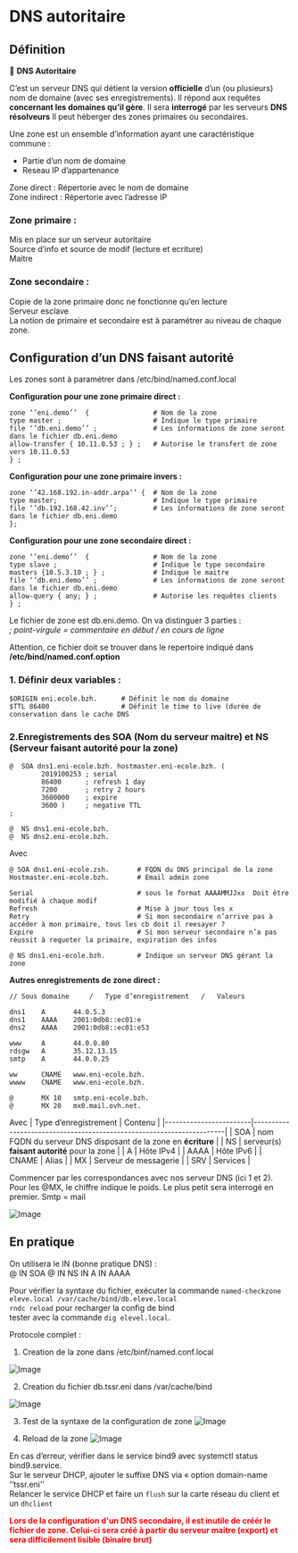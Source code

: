 # DNS autoritaire
## Définition

 🧭 **DNS Autoritaire**

C’est un serveur DNS qui détient la version **officielle** d’un (ou plusieurs) nom de domaine (avec ses enregistrements). Il répond aux requêtes **concernant les domaines qu’il gère**.
Il sera **interrogé** par les serveurs **DNS résolveurs** Il peut héberger des zones primaires ou secondaires.

Une zone est un ensemble d’information ayant une caractéristique commune :
- Partie d’un nom de domaine
- Reseau IP d’appartenance

Zone direct : Répertorie avec le nom de domaine  
Zone indirect : Répertorie avec l’adresse IP  

### Zone primaire :
Mis en place sur un serveur autoritaire  
Source d’info et source de modif (lecture et ecriture)  
Maitre  

### Zone secondaire :
Copie de la zone primaire donc ne fonctionne qu’en lecture  
Serveur esclave  
La notion de primaire et secondaire est à paramétrer au niveau de chaque zone.  


## Configuration d’un DNS faisant autorité

Les zones sont à paramétrer dans /etc/bind/named.conf.local

**Configuration pour une zone primaire direct :**
```shell
zone ‘’eni.demo’’  {		        # Nom de la zone
type master ;		                # Indique le type primaire
file ‘’db.eni.demo’’ ;	            # Les informations de zone seront dans le fichier db.eni.demo
allow-transfer { 10.11.0.53 ; } ;	# Autorise le transfert de zone vers 10.11.0.53
} ;
```
**Configuration pour une zone primaire invers :**
```shell
zone ‘’42.168.192.in-addr.arpa’’ {  # Nom de la zone
type master;                        # Indique le type primaire
file ‘’db.192.168.42.inv’’;         # Les informations de zone seront dans le fichier db.eni.demo
};
```
**Configuration pour une zone secondaire direct :**
```shell
zone ‘’eni.demo’’  {			    # Nom de la zone
type slave ;			            # Indique le type secondaire
masters {10.5.3.10 ; } ;		    # Indique le maitre
file ‘’db.eni.demo’’ ;	            # Les informations de zone seront dans le fichier db.eni.demo
allow-query { any; } ;	            # Autorise les requêtes clients
} ;
```

Le fichier de zone est db.eni.demo. On va distinguer 3 parties :   
*; point-virgule = commentaire en début / en cours de ligne*  

Attention, ce fichier doit se trouver dans le repertoire indiqué dans **/etc/bind/named.conf.option**

### 1. Définir deux variables :
```shell
$ORIGIN eni.ecole.bzh.		# Définit le nom du domaine
$TTL 86400		            # Définit le time to live (durée de conservation dans le cache DNS
```

### 2.Enregistrements des SOA (Nom du serveur maitre) et NS (Serveur faisant autorité pour la zone)

```dns
@  SOA dns1.eni-ecole.bzh. hostmaster.eni-ecole.bzh. (
        2019100253 ; serial
        86400      ; refresh 1 day
        7200       ; retry 2 hours
        3600000    ; expire
        3600 )     ; negative TTL
;

@  NS dns1.eni-ecole.bzh.
@  NS dns2.eni-ecole.bzh.
```
Avec

```shell
@ SOA dns1.eni-ecole.zsh.		# FQDN du DNS principal de la zone
Hostmaster.eni-ecole.bzh.	    # Email admin zone

Serial                          # sous le format AAAAMMJJxx  Doit être modifié à chaque modif
Refresh                         # Mise à jour tous les x
Retry                           # Si mon secondaire n’arrive pas à accéder à mon primaire, tous les cb doit il reesayer ?
Expire                          # Si mon serveur secondaire n’a pas réussit à requeter la primaire, expiration des infos

@ NS dns1.eni-ecole.bzh. 	    # Indique un serveur DNS gérant la zone
```

**Autres enregistrements de zone direct :**  

```dns
// Sous domaine 	/	Type d’enregistrement	/	Valeurs

dns1    A       44.0.5.3
dns1    AAAA    2001:0db8::ec01:e
dns2    AAAA    2001:0db8::ec01:e53

www     A       44.0.0.80
rdsgw   A       35.12.13.15
smtp    A       44.0.0.25

ww      CNAME   www.eni-ecole.bzh.
wwww    CNAME   www.eni-ecole.bzh.

@       MX 10   smtp.eni-ecole.bzh.
@       MX 20   mx0.mail.ovh.net.
```
Avec 
| Type d’enregistrement |     Contenu                                                              |
|------------------------|----------------------------------------------------------------------|
| SOA                    | nom FQDN du serveur DNS disposant de la zone en **écriture**         |
| NS                     | serveur(s) **faisant autorité** pour la zone                         |
| A                      | Hôte IPv4                                                            |
| AAAA                   | Hôte IPv6                                                            |
| CNAME                  | Alias                                                                |
| MX                     | Serveur de messagerie                                                |
| SRV                    | Services                                                             |


Commencer par les correspondances avec nos serveur DNS (ici 1 et 2).  
Pour les @MX, le chiffre indique le poids. Le plus petit sera interrogé en premier. Smtp = mail  

![Image](Environnement_Linux_2.png)

## En pratique

On utilisera le IN (bonne pratique DNS) :  
@ IN SOA
@ IN NS
IN A
IN AAAA

Pour vérifier la syntaxe du fichier, exécuter la commande ``named-checkzone eleve.local /var/cache/bind/db.eleve.local``  
``rndc reload`` pour recharger la config de bind  
tester avec la commande ``dig elevel.local``.

Protocole complet :

1. Creation de la zone dans /etc/binf/named.conf.local

![Image](Environnement_Linux_11.png)

2. Creation du fichier db.tssr.eni dans /var/cache/bind

![Image](Environnement_Linux_7.png)

3. Test de la syntaxe de la configuration de zone
![Image](Environnement_Linux_3.png)

4. Reload de la zone
![Image](Environnement_Linux_14.png)

En cas d’erreur, vérifier dans le service bind9 avec systemctl status bind9.service.  
Sur le serveur DHCP, ajouter le suffixe DNS via « option domain-name ‘’tssr.eni’’  
Relancer le service DHCP et faire un ``flush`` sur la carte réseau du client et un ``dhclient `` 

**<span style="color:red"> Lors de la configuration d'un DNS secondaire, il est inutile de créér le fichier de zone. Celui-ci sera créé à partir du serveur maitre (export) et sera difficilement lisible (binaire brut)</span>**